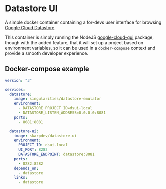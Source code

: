 # Datastore UI

A simple docker container containing a for-devs user interface for browsing [Google Cloud Datastore](https://cloud.google.com/datastore/)

This container is simply running the NodeJS [google-cloud-gui](https://github.com/GabiAxel/google-cloud-gui/) package, though with the added feature, that it will set up a project based on environment variables, so it can be used in a `docker-compose` context and provide a smooth developer experience.

## Docker-compose example

```yaml
version: "3"

services:
  datastore:
    image: singularities/datastore-emulator
    environment:
      - DATASTORE_PROJECT_ID=dsui-local
      - DATASTORE_LISTEN_ADDRESS=0.0.0.0:8081
    ports:
      - 8081:8081

  datastore-ui:
    image: skarpdev/datastore-ui
    environment:
      PROJECT_ID: dsui-local
      UI_PORT: 8282
      DATASTORE_ENDPOINT: datastore:8081
    ports:
      - 8282:8282
    depends_on:
      - datastore
    links:
      - datastore
```
